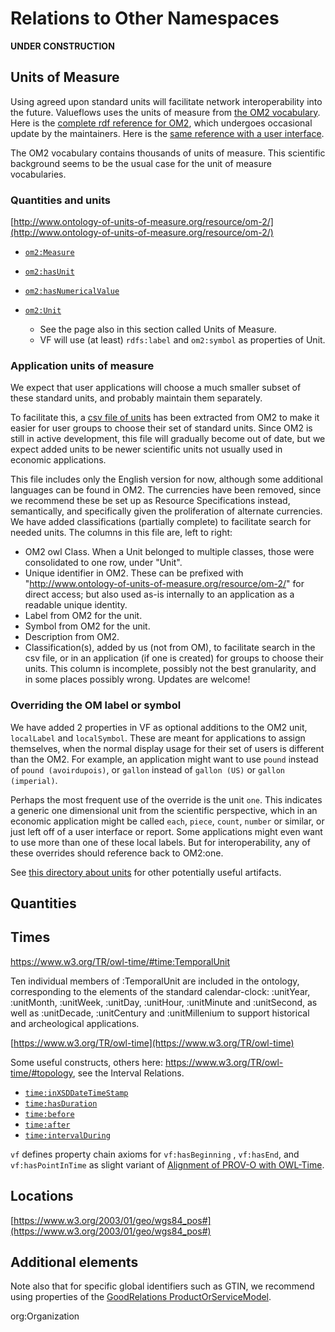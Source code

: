 # Relations to Other Namespaces

**UNDER CONSTRUCTION**

## Units of Measure

Using agreed upon standard units will facilitate network interoperability into the future.  Valueflows uses the units of measure from [the OM2 vocabulary](https://github.com/HajoRijgersberg/OM).  Here is the [complete rdf reference for OM2](https://raw.githubusercontent.com/HajoRijgersberg/OM/master/om-2.0.rdf), which undergoes occasional update by the maintainers.  Here is the [same reference with a user interface](http://www.ontology-of-units-of-measure.org/resource/om-2/Unit).

The OM2 vocabulary contains thousands of units of measure.  This scientific background seems to be the usual case for the unit of measure vocabularies.

### Quantities and units


[http://www.ontology-of-units-of-measure.org/resource/om-2/](http://www.ontology-of-units-of-measure.org/resource/om-2/)

* [`om2:Measure`](http://www.ontology-of-units-of-measure.org/resource/om-2/Measure)
* [`om2:hasUnit`](http://www.ontology-of-units-of-measure.org/resource/om-2/hasUnit)
* [`om2:hasNumericalValue`](http://www.ontology-of-units-of-measure.org/resource/om-2/hasNumericalValue)


* [`om2:Unit`](http://www.ontology-of-units-of-measure.org/resource/om-2/Unit)
    * See the page also in this section called Units of Measure.
    * VF will use (at least) `rdfs:label` and `om2:symbol` as properties of Unit.

### Application units of measure

We expect that user applications will choose a much smaller subset of these standard units, and probably maintain them separately.

To facilitate this, a [csv file of units](https://lab.allmende.io/valueflows/valueflows/-/blob/master/units/units-en-useful.csv) has been extracted from OM2 to make it easier for user groups to choose their set of standard units.  Since OM2 is still in active development, this file will gradually become out of date, but we expect added units to be newer scientific units not usually used in economic applications.

This file includes only the English version for now, although some additional languages can be found in OM2.  The currencies have been removed, since we recommend these be set up as Resource Specifications instead, semantically, and specifically given the proliferation of alternate currencies.  We have added classifications (partially complete) to facilitate search for needed units. The columns in this file are, left to right:

* OM2 owl Class.  When a Unit belonged to multiple classes, those were consolidated to one row, under "Unit".
* Unique identifier in OM2.  These can be prefixed with "http://www.ontology-of-units-of-measure.org/resource/om-2/" for direct access; but also used as-is internally to an application as a readable unique identity.
* Label from OM2 for the unit.
* Symbol from OM2 for the unit.
* Description from OM2.
* Classification(s), added by us (not from OM), to facilitate search in the csv file, or in an application (if one is created) for groups to choose their units.  This column is incomplete, possibly not the best granularity, and in some places possibly wrong.  Updates are welcome!

### Overriding the OM label or symbol

We have added 2 properties in VF as optional additions to the OM2 unit, `localLabel` and `localSymbol`.  These are meant for applications to assign themselves, when the normal display usage for their set of users is different than the OM2.  For example, an application might want to use `pound` instead of `pound (avoirdupois)`, or `gallon` instead of `gallon (US)` or `gallon (imperial)`.

Perhaps the most frequent use of the override is the unit `one`.  This indicates a generic one dimensional unit from the scientific perspective, which in an economic application might be called `each`, `piece`, `count`, `number` or similar, or just left off of a user interface or report.  Some applications might even want to use more than one of these local labels. But for interoperability, any of these overrides should reference back to OM2:one.

See [this directory about units](https://lab.allmende.io/valueflows/valueflows/-/tree/master/units/) for other potentially useful artifacts.




## Quantities


## Times

https://www.w3.org/TR/owl-time/#time:TemporalUnit

Ten individual members of :TemporalUnit are included in the ontology, corresponding to the elements of the standard calendar-clock: :unitYear, :unitMonth, :unitWeek, :unitDay, :unitHour, :unitMinute and :unitSecond, as well as :unitDecade, :unitCentury and :unitMillenium to support historical and archeological applications.


[https://www.w3.org/TR/owl-time](https://www.w3.org/TR/owl-time)

Some useful constructs, others here: https://www.w3.org/TR/owl-time/#topology, see the Interval Relations.

* [`time:inXSDDateTimeStamp`](https://www.w3.org/TR/owl-time/#time:inXSDDateTimeStamp)
* [`time:hasDuration`](https://www.w3.org/TR/owl-time/#time:hasDuration)
* [`time:before`](https://www.w3.org/TR/owl-time/#time:before)
* [`time:after`](https://www.w3.org/TR/owl-time/#time:after)
* [`time:intervalDuring`](https://www.w3.org/TR/owl-time/#time:intervalDuring)

`vf` defines property chain axioms for `vf:hasBeginning` , `vf:hasEnd`, and `vf:hasPointInTime` as slight variant
of [Alignment of PROV-O with OWL-Time](https://www.w3.org/TR/owl-time/#time-prov).

## Locations




[https://www.w3.org/2003/01/geo/wgs84_pos#](https://www.w3.org/2003/01/geo/wgs84_pos#)




## Additional elements

Note also that for specific global identifiers such as GTIN, we recommend using properties of the [GoodRelations ProductOrServiceModel](http://www.heppnetz.de/ontologies/goodrelations/v1.html#ProductOrServiceModel).

org:Organization
